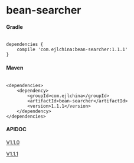# bean-searcher

#### Gradle

```

dependencies {
    compile 'com.ejlchina:bean-searcher:1.1.1'
}

```

#### Maven

```

<dependencies>
	<dependency>
		<groupId>com.ejlchina</groupId>
		<artifactId>bean-searcher</artifactId>
		<version>1.1.1</version>
	</dependency>
</dependencies>

```


#### APIDOC

[V1.1.0](http://116.62.147.255:8080/apidocs/bean-searcher/1.1.0/) 

[V1.1.1](http://116.62.147.255:8080/apidocs/bean-searcher/1.1.0/) 